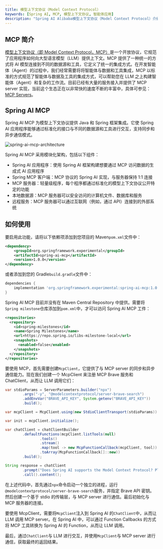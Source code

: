 ```yaml
---
title: 模型上下文协议（Model Context Protocol）
keywords: [Spring AI, MCP, 模型上下文协议, 智能体应用]
description: "Spring AI Alibaba模型上下文协议（Model Context Protocol）介绍"
---
```


## MCP 简介

[模型上下文协议（即 Model Context Protocol，MCP）](https://modelcontextprotocol.io)是一个开放协议，它规范了应用程序如何向大型语言模型（LLM）提供上下文。MCP 提供了一种统一的方式将 AI 模型连接到不同的数据源和工具，它定义了统一的集成方式。在开发智能体（Agent）的过程中，我们经常需要将将智能体与数据和工具集成，MCP 以标准的方式规范了智能体与数据及工具的集成方式，可以帮助您在 LLM 之上构建智能体（Agent）和复杂的工作流。目前已经有大量的服务接入并提供了 MCP server 实现，当前这个生态正在以非常快的速度不断的丰富中，具体可参见：[MCP Servers](https://github.com/modelcontextprotocol/servers)。

## Spring AI MCP

Spring AI MCP 为模型上下文协议提供 Java 和 Spring 框架集成。它使 Spring AI 应用程序能够通过标准化的接口与不同的数据源和工具进行交互，支持同步和异步通信模式。

![spring-ai-mcp-architecture](/img/blog/mcp-filesystem/spring-ai-mcp-architecture.png)

Spring AI MCP 采用模块化架构，包括以下组件：

- Spring AI 应用程序：使用 Spring AI 框架构建想要通过 MCP 访问数据的生成式 AI 应用程序
- Spring MCP 客户端：MCP 协议的 Spring AI 实现，与服务器保持 1:1 连接
- MCP 服务器：轻量级程序，每个程序都通过标准化的模型上下文协议公开特定的功能
- 本地数据源：MCP 服务器可以安全访问的计算机文件、数据库和服务
- 远程服务：MCP 服务器可以通过互联网（例如，通过 API）连接到的外部系统

## 如何使用

要启用此功能，请将以下依赖项添加到您项目的 Maven`pom.xml`文件中：

```xml
<dependency>
    <groupId>org.springframework.experimental</groupId>
    <artifactId>spring-ai-mcp</artifactId>
    <version>1.0.0</version>
</dependency>
```

或者添加到您的 Gradle`build.gradle`文件中：

```groovy
dependencies {
    implementation 'org.springframework.experimental:spring-ai-mcp:1.0.0'
}
```

Spring AI MCP 目前并没有在 Maven Central Repository 中提供。需要将 `Spring milestone`仓库添加到`pom.xml`中，才可以访问 Spring AI MCP 工件：

```xml
<repositories>
  <repository>
    <id>spring-milestones</id>
    <name>Spring Milestones</name>
    <url>https://repo.spring.io/libs-milestone-local</url>
    <snapshots>
      <enabled>false</enabled>
    </snapshots>
  </repository>
</repositories>
```

要使用 MCP，首先需要创建`McpClient`，它提供了与 MCP server 的同步和异步通信能力。现在我们创建一个 McpClient 来注册 MCP Brave 服务和 ChatClient，从而让 LLM 调用它们：

```java
var stdioParams = ServerParameters.builder("npx")
        .args("-y", "@modelcontextprotocol/server-brave-search")
        .addEnvVar("BRAVE_API_KEY", System.getenv("BRAVE_API_KEY"))
        .build();

var mcpClient = McpClient.using(new StdioClientTransport(stdioParams)).sync();

var init = mcpClient.initialize();

var chatClient = chatClientBuilder
        .defaultFunctions(mcpClient.listTools(null)
                .tools()
                .stream()
                .map(tool -> new McpFunctionCallback(mcpClient, tool))
                .toArray(McpFunctionCallback[]::new))
        .build();

String response = chatClient
        .prompt("Does Spring AI supports the Model Context Protocol? Please provide some references.")
        .call().content();
```

在上述代码中，首先通过`npx`命令启动一个独立的进程，运行`@modelcontextprotocol/server-brave-search`服务，并指定 Brave API 密钥。然后创建一个基于 stdio 的传输层，与 MCP server 进行通信。最后初始化与 MCP 服务器的连接。

要使用 McpClient，需要将`McpClient`注入到 Spring AI 的`ChatClient`中，从而让 LLM 调用 MCP server。在 Spring AI 中，可以通过 Function Callbacks 的方式将 MCP 工具转换为 Spring AI 的 Function，从而让 LLM 调用。

最后，通过`ChatClient`与 LLM 进行交互，并使用`McpClient`与 MCP server 进行通信，获取最终的返回结果。
